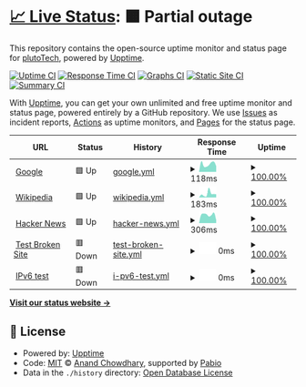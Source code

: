 # [📈 Live Status](https://plutoTechGroup.github.io/uptime): <!--live status--> **🟧 Partial outage**

This repository contains the open-source uptime monitor and status page for [plutoTech](https://plutoTechGroup.github.io/uptime), powered by [Upptime](https://github.com/upptime/upptime).

[![Uptime CI](https://github.com/plutoTechGroup/uptime/workflows/Uptime%20CI/badge.svg)](https://github.com/plutoTechGroup/uptime/actions?query=workflow%3A%22Uptime+CI%22)
[![Response Time CI](https://github.com/plutoTechGroup/uptime/workflows/Response%20Time%20CI/badge.svg)](https://github.com/plutoTechGroup/uptime/actions?query=workflow%3A%22Response+Time+CI%22)
[![Graphs CI](https://github.com/plutoTechGroup/uptime/workflows/Graphs%20CI/badge.svg)](https://github.com/plutoTechGroup/uptime/actions?query=workflow%3A%22Graphs+CI%22)
[![Static Site CI](https://github.com/plutoTechGroup/uptime/workflows/Static%20Site%20CI/badge.svg)](https://github.com/plutoTechGroup/uptime/actions?query=workflow%3A%22Static+Site+CI%22)
[![Summary CI](https://github.com/plutoTechGroup/uptime/workflows/Summary%20CI/badge.svg)](https://github.com/plutoTechGroup/uptime/actions?query=workflow%3A%22Summary+CI%22)

With [Upptime](https://upptime.js.org), you can get your own unlimited and free uptime monitor and status page, powered entirely by a GitHub repository. We use [Issues](https://github.com/plutoTechGroup/uptime/issues) as incident reports, [Actions](https://github.com/plutoTechGroup/uptime/actions) as uptime monitors, and [Pages](https://plutoTechGroup.github.io/uptime) for the status page.

<!--start: status pages-->
<!-- This summary is generated by Upptime (https://github.com/upptime/upptime) -->
<!-- Do not edit this manually, your changes will be overwritten -->
<!-- prettier-ignore -->
| URL | Status | History | Response Time | Uptime |
| --- | ------ | ------- | ------------- | ------ |
| <img alt="" src="https://icons.duckduckgo.com/ip3/www.google.com.ico" height="13"> [Google](https://www.google.com) | 🟩 Up | [google.yml](https://github.com/plutoTechGroup/uptime/commits/HEAD/history/google.yml) | <details><summary><img alt="Response time graph" src="./graphs/google/response-time-week.png" height="20"> 118ms</summary><br><a href="https://plutoTechGroup.github.io/uptime/history/google"><img alt="Response time 102" src="https://img.shields.io/endpoint?url=https%3A%2F%2Fraw.githubusercontent.com%2FplutoTechGroup%2Fuptime%2FHEAD%2Fapi%2Fgoogle%2Fresponse-time.json"></a><br><a href="https://plutoTechGroup.github.io/uptime/history/google"><img alt="24-hour response time 89" src="https://img.shields.io/endpoint?url=https%3A%2F%2Fraw.githubusercontent.com%2FplutoTechGroup%2Fuptime%2FHEAD%2Fapi%2Fgoogle%2Fresponse-time-day.json"></a><br><a href="https://plutoTechGroup.github.io/uptime/history/google"><img alt="7-day response time 118" src="https://img.shields.io/endpoint?url=https%3A%2F%2Fraw.githubusercontent.com%2FplutoTechGroup%2Fuptime%2FHEAD%2Fapi%2Fgoogle%2Fresponse-time-week.json"></a><br><a href="https://plutoTechGroup.github.io/uptime/history/google"><img alt="30-day response time 102" src="https://img.shields.io/endpoint?url=https%3A%2F%2Fraw.githubusercontent.com%2FplutoTechGroup%2Fuptime%2FHEAD%2Fapi%2Fgoogle%2Fresponse-time-month.json"></a><br><a href="https://plutoTechGroup.github.io/uptime/history/google"><img alt="1-year response time 102" src="https://img.shields.io/endpoint?url=https%3A%2F%2Fraw.githubusercontent.com%2FplutoTechGroup%2Fuptime%2FHEAD%2Fapi%2Fgoogle%2Fresponse-time-year.json"></a></details> | <details><summary><a href="https://plutoTechGroup.github.io/uptime/history/google">100.00%</a></summary><a href="https://plutoTechGroup.github.io/uptime/history/google"><img alt="All-time uptime 100.00%" src="https://img.shields.io/endpoint?url=https%3A%2F%2Fraw.githubusercontent.com%2FplutoTechGroup%2Fuptime%2FHEAD%2Fapi%2Fgoogle%2Fuptime.json"></a><br><a href="https://plutoTechGroup.github.io/uptime/history/google"><img alt="24-hour uptime 100.00%" src="https://img.shields.io/endpoint?url=https%3A%2F%2Fraw.githubusercontent.com%2FplutoTechGroup%2Fuptime%2FHEAD%2Fapi%2Fgoogle%2Fuptime-day.json"></a><br><a href="https://plutoTechGroup.github.io/uptime/history/google"><img alt="7-day uptime 100.00%" src="https://img.shields.io/endpoint?url=https%3A%2F%2Fraw.githubusercontent.com%2FplutoTechGroup%2Fuptime%2FHEAD%2Fapi%2Fgoogle%2Fuptime-week.json"></a><br><a href="https://plutoTechGroup.github.io/uptime/history/google"><img alt="30-day uptime 100.00%" src="https://img.shields.io/endpoint?url=https%3A%2F%2Fraw.githubusercontent.com%2FplutoTechGroup%2Fuptime%2FHEAD%2Fapi%2Fgoogle%2Fuptime-month.json"></a><br><a href="https://plutoTechGroup.github.io/uptime/history/google"><img alt="1-year uptime 100.00%" src="https://img.shields.io/endpoint?url=https%3A%2F%2Fraw.githubusercontent.com%2FplutoTechGroup%2Fuptime%2FHEAD%2Fapi%2Fgoogle%2Fuptime-year.json"></a></details>
| <img alt="" src="https://icons.duckduckgo.com/ip3/en.wikipedia.org.ico" height="13"> [Wikipedia](https://en.wikipedia.org) | 🟩 Up | [wikipedia.yml](https://github.com/plutoTechGroup/uptime/commits/HEAD/history/wikipedia.yml) | <details><summary><img alt="Response time graph" src="./graphs/wikipedia/response-time-week.png" height="20"> 183ms</summary><br><a href="https://plutoTechGroup.github.io/uptime/history/wikipedia"><img alt="Response time 263" src="https://img.shields.io/endpoint?url=https%3A%2F%2Fraw.githubusercontent.com%2FplutoTechGroup%2Fuptime%2FHEAD%2Fapi%2Fwikipedia%2Fresponse-time.json"></a><br><a href="https://plutoTechGroup.github.io/uptime/history/wikipedia"><img alt="24-hour response time 163" src="https://img.shields.io/endpoint?url=https%3A%2F%2Fraw.githubusercontent.com%2FplutoTechGroup%2Fuptime%2FHEAD%2Fapi%2Fwikipedia%2Fresponse-time-day.json"></a><br><a href="https://plutoTechGroup.github.io/uptime/history/wikipedia"><img alt="7-day response time 183" src="https://img.shields.io/endpoint?url=https%3A%2F%2Fraw.githubusercontent.com%2FplutoTechGroup%2Fuptime%2FHEAD%2Fapi%2Fwikipedia%2Fresponse-time-week.json"></a><br><a href="https://plutoTechGroup.github.io/uptime/history/wikipedia"><img alt="30-day response time 307" src="https://img.shields.io/endpoint?url=https%3A%2F%2Fraw.githubusercontent.com%2FplutoTechGroup%2Fuptime%2FHEAD%2Fapi%2Fwikipedia%2Fresponse-time-month.json"></a><br><a href="https://plutoTechGroup.github.io/uptime/history/wikipedia"><img alt="1-year response time 263" src="https://img.shields.io/endpoint?url=https%3A%2F%2Fraw.githubusercontent.com%2FplutoTechGroup%2Fuptime%2FHEAD%2Fapi%2Fwikipedia%2Fresponse-time-year.json"></a></details> | <details><summary><a href="https://plutoTechGroup.github.io/uptime/history/wikipedia">100.00%</a></summary><a href="https://plutoTechGroup.github.io/uptime/history/wikipedia"><img alt="All-time uptime 100.00%" src="https://img.shields.io/endpoint?url=https%3A%2F%2Fraw.githubusercontent.com%2FplutoTechGroup%2Fuptime%2FHEAD%2Fapi%2Fwikipedia%2Fuptime.json"></a><br><a href="https://plutoTechGroup.github.io/uptime/history/wikipedia"><img alt="24-hour uptime 100.00%" src="https://img.shields.io/endpoint?url=https%3A%2F%2Fraw.githubusercontent.com%2FplutoTechGroup%2Fuptime%2FHEAD%2Fapi%2Fwikipedia%2Fuptime-day.json"></a><br><a href="https://plutoTechGroup.github.io/uptime/history/wikipedia"><img alt="7-day uptime 100.00%" src="https://img.shields.io/endpoint?url=https%3A%2F%2Fraw.githubusercontent.com%2FplutoTechGroup%2Fuptime%2FHEAD%2Fapi%2Fwikipedia%2Fuptime-week.json"></a><br><a href="https://plutoTechGroup.github.io/uptime/history/wikipedia"><img alt="30-day uptime 99.96%" src="https://img.shields.io/endpoint?url=https%3A%2F%2Fraw.githubusercontent.com%2FplutoTechGroup%2Fuptime%2FHEAD%2Fapi%2Fwikipedia%2Fuptime-month.json"></a><br><a href="https://plutoTechGroup.github.io/uptime/history/wikipedia"><img alt="1-year uptime 100.00%" src="https://img.shields.io/endpoint?url=https%3A%2F%2Fraw.githubusercontent.com%2FplutoTechGroup%2Fuptime%2FHEAD%2Fapi%2Fwikipedia%2Fuptime-year.json"></a></details>
| <img alt="" src="https://icons.duckduckgo.com/ip3/news.ycombinator.com.ico" height="13"> [Hacker News](https://news.ycombinator.com) | 🟩 Up | [hacker-news.yml](https://github.com/plutoTechGroup/uptime/commits/HEAD/history/hacker-news.yml) | <details><summary><img alt="Response time graph" src="./graphs/hacker-news/response-time-week.png" height="20"> 306ms</summary><br><a href="https://plutoTechGroup.github.io/uptime/history/hacker-news"><img alt="Response time 352" src="https://img.shields.io/endpoint?url=https%3A%2F%2Fraw.githubusercontent.com%2FplutoTechGroup%2Fuptime%2FHEAD%2Fapi%2Fhacker-news%2Fresponse-time.json"></a><br><a href="https://plutoTechGroup.github.io/uptime/history/hacker-news"><img alt="24-hour response time 109" src="https://img.shields.io/endpoint?url=https%3A%2F%2Fraw.githubusercontent.com%2FplutoTechGroup%2Fuptime%2FHEAD%2Fapi%2Fhacker-news%2Fresponse-time-day.json"></a><br><a href="https://plutoTechGroup.github.io/uptime/history/hacker-news"><img alt="7-day response time 306" src="https://img.shields.io/endpoint?url=https%3A%2F%2Fraw.githubusercontent.com%2FplutoTechGroup%2Fuptime%2FHEAD%2Fapi%2Fhacker-news%2Fresponse-time-week.json"></a><br><a href="https://plutoTechGroup.github.io/uptime/history/hacker-news"><img alt="30-day response time 307" src="https://img.shields.io/endpoint?url=https%3A%2F%2Fraw.githubusercontent.com%2FplutoTechGroup%2Fuptime%2FHEAD%2Fapi%2Fhacker-news%2Fresponse-time-month.json"></a><br><a href="https://plutoTechGroup.github.io/uptime/history/hacker-news"><img alt="1-year response time 352" src="https://img.shields.io/endpoint?url=https%3A%2F%2Fraw.githubusercontent.com%2FplutoTechGroup%2Fuptime%2FHEAD%2Fapi%2Fhacker-news%2Fresponse-time-year.json"></a></details> | <details><summary><a href="https://plutoTechGroup.github.io/uptime/history/hacker-news">100.00%</a></summary><a href="https://plutoTechGroup.github.io/uptime/history/hacker-news"><img alt="All-time uptime 100.00%" src="https://img.shields.io/endpoint?url=https%3A%2F%2Fraw.githubusercontent.com%2FplutoTechGroup%2Fuptime%2FHEAD%2Fapi%2Fhacker-news%2Fuptime.json"></a><br><a href="https://plutoTechGroup.github.io/uptime/history/hacker-news"><img alt="24-hour uptime 100.00%" src="https://img.shields.io/endpoint?url=https%3A%2F%2Fraw.githubusercontent.com%2FplutoTechGroup%2Fuptime%2FHEAD%2Fapi%2Fhacker-news%2Fuptime-day.json"></a><br><a href="https://plutoTechGroup.github.io/uptime/history/hacker-news"><img alt="7-day uptime 100.00%" src="https://img.shields.io/endpoint?url=https%3A%2F%2Fraw.githubusercontent.com%2FplutoTechGroup%2Fuptime%2FHEAD%2Fapi%2Fhacker-news%2Fuptime-week.json"></a><br><a href="https://plutoTechGroup.github.io/uptime/history/hacker-news"><img alt="30-day uptime 100.00%" src="https://img.shields.io/endpoint?url=https%3A%2F%2Fraw.githubusercontent.com%2FplutoTechGroup%2Fuptime%2FHEAD%2Fapi%2Fhacker-news%2Fuptime-month.json"></a><br><a href="https://plutoTechGroup.github.io/uptime/history/hacker-news"><img alt="1-year uptime 100.00%" src="https://img.shields.io/endpoint?url=https%3A%2F%2Fraw.githubusercontent.com%2FplutoTechGroup%2Fuptime%2FHEAD%2Fapi%2Fhacker-news%2Fuptime-year.json"></a></details>
| <img alt="" src="https://icons.duckduckgo.com/ip3/thissitedoesnotexist.koj.co.ico" height="13"> [Test Broken Site](https://thissitedoesnotexist.koj.co) | 🟥 Down | [test-broken-site.yml](https://github.com/plutoTechGroup/uptime/commits/HEAD/history/test-broken-site.yml) | <details><summary><img alt="Response time graph" src="./graphs/test-broken-site/response-time-week.png" height="20"> 0ms</summary><br><a href="https://plutoTechGroup.github.io/uptime/history/test-broken-site"><img alt="Response time 0" src="https://img.shields.io/endpoint?url=https%3A%2F%2Fraw.githubusercontent.com%2FplutoTechGroup%2Fuptime%2FHEAD%2Fapi%2Ftest-broken-site%2Fresponse-time.json"></a><br><a href="https://plutoTechGroup.github.io/uptime/history/test-broken-site"><img alt="24-hour response time 0" src="https://img.shields.io/endpoint?url=https%3A%2F%2Fraw.githubusercontent.com%2FplutoTechGroup%2Fuptime%2FHEAD%2Fapi%2Ftest-broken-site%2Fresponse-time-day.json"></a><br><a href="https://plutoTechGroup.github.io/uptime/history/test-broken-site"><img alt="7-day response time 0" src="https://img.shields.io/endpoint?url=https%3A%2F%2Fraw.githubusercontent.com%2FplutoTechGroup%2Fuptime%2FHEAD%2Fapi%2Ftest-broken-site%2Fresponse-time-week.json"></a><br><a href="https://plutoTechGroup.github.io/uptime/history/test-broken-site"><img alt="30-day response time 0" src="https://img.shields.io/endpoint?url=https%3A%2F%2Fraw.githubusercontent.com%2FplutoTechGroup%2Fuptime%2FHEAD%2Fapi%2Ftest-broken-site%2Fresponse-time-month.json"></a><br><a href="https://plutoTechGroup.github.io/uptime/history/test-broken-site"><img alt="1-year response time 0" src="https://img.shields.io/endpoint?url=https%3A%2F%2Fraw.githubusercontent.com%2FplutoTechGroup%2Fuptime%2FHEAD%2Fapi%2Ftest-broken-site%2Fresponse-time-year.json"></a></details> | <details><summary><a href="https://plutoTechGroup.github.io/uptime/history/test-broken-site">100.00%</a></summary><a href="https://plutoTechGroup.github.io/uptime/history/test-broken-site"><img alt="All-time uptime 100.00%" src="https://img.shields.io/endpoint?url=https%3A%2F%2Fraw.githubusercontent.com%2FplutoTechGroup%2Fuptime%2FHEAD%2Fapi%2Ftest-broken-site%2Fuptime.json"></a><br><a href="https://plutoTechGroup.github.io/uptime/history/test-broken-site"><img alt="24-hour uptime 100.00%" src="https://img.shields.io/endpoint?url=https%3A%2F%2Fraw.githubusercontent.com%2FplutoTechGroup%2Fuptime%2FHEAD%2Fapi%2Ftest-broken-site%2Fuptime-day.json"></a><br><a href="https://plutoTechGroup.github.io/uptime/history/test-broken-site"><img alt="7-day uptime 100.00%" src="https://img.shields.io/endpoint?url=https%3A%2F%2Fraw.githubusercontent.com%2FplutoTechGroup%2Fuptime%2FHEAD%2Fapi%2Ftest-broken-site%2Fuptime-week.json"></a><br><a href="https://plutoTechGroup.github.io/uptime/history/test-broken-site"><img alt="30-day uptime 100.00%" src="https://img.shields.io/endpoint?url=https%3A%2F%2Fraw.githubusercontent.com%2FplutoTechGroup%2Fuptime%2FHEAD%2Fapi%2Ftest-broken-site%2Fuptime-month.json"></a><br><a href="https://plutoTechGroup.github.io/uptime/history/test-broken-site"><img alt="1-year uptime 100.00%" src="https://img.shields.io/endpoint?url=https%3A%2F%2Fraw.githubusercontent.com%2FplutoTechGroup%2Fuptime%2FHEAD%2Fapi%2Ftest-broken-site%2Fuptime-year.json"></a></details>
| <img alt="" src="https://icons.duckduckgo.com/ip3/null.ico" height="13"> [IPv6 test](forwardemail.net) | 🟥 Down | [i-pv6-test.yml](https://github.com/plutoTechGroup/uptime/commits/HEAD/history/i-pv6-test.yml) | <details><summary><img alt="Response time graph" src="./graphs/i-pv6-test/response-time-week.png" height="20"> 0ms</summary><br><a href="https://plutoTechGroup.github.io/uptime/history/i-pv6-test"><img alt="Response time 0" src="https://img.shields.io/endpoint?url=https%3A%2F%2Fraw.githubusercontent.com%2FplutoTechGroup%2Fuptime%2FHEAD%2Fapi%2Fi-pv6-test%2Fresponse-time.json"></a><br><a href="https://plutoTechGroup.github.io/uptime/history/i-pv6-test"><img alt="24-hour response time 0" src="https://img.shields.io/endpoint?url=https%3A%2F%2Fraw.githubusercontent.com%2FplutoTechGroup%2Fuptime%2FHEAD%2Fapi%2Fi-pv6-test%2Fresponse-time-day.json"></a><br><a href="https://plutoTechGroup.github.io/uptime/history/i-pv6-test"><img alt="7-day response time 0" src="https://img.shields.io/endpoint?url=https%3A%2F%2Fraw.githubusercontent.com%2FplutoTechGroup%2Fuptime%2FHEAD%2Fapi%2Fi-pv6-test%2Fresponse-time-week.json"></a><br><a href="https://plutoTechGroup.github.io/uptime/history/i-pv6-test"><img alt="30-day response time 0" src="https://img.shields.io/endpoint?url=https%3A%2F%2Fraw.githubusercontent.com%2FplutoTechGroup%2Fuptime%2FHEAD%2Fapi%2Fi-pv6-test%2Fresponse-time-month.json"></a><br><a href="https://plutoTechGroup.github.io/uptime/history/i-pv6-test"><img alt="1-year response time 0" src="https://img.shields.io/endpoint?url=https%3A%2F%2Fraw.githubusercontent.com%2FplutoTechGroup%2Fuptime%2FHEAD%2Fapi%2Fi-pv6-test%2Fresponse-time-year.json"></a></details> | <details><summary><a href="https://plutoTechGroup.github.io/uptime/history/i-pv6-test">100.00%</a></summary><a href="https://plutoTechGroup.github.io/uptime/history/i-pv6-test"><img alt="All-time uptime 100.00%" src="https://img.shields.io/endpoint?url=https%3A%2F%2Fraw.githubusercontent.com%2FplutoTechGroup%2Fuptime%2FHEAD%2Fapi%2Fi-pv6-test%2Fuptime.json"></a><br><a href="https://plutoTechGroup.github.io/uptime/history/i-pv6-test"><img alt="24-hour uptime 100.00%" src="https://img.shields.io/endpoint?url=https%3A%2F%2Fraw.githubusercontent.com%2FplutoTechGroup%2Fuptime%2FHEAD%2Fapi%2Fi-pv6-test%2Fuptime-day.json"></a><br><a href="https://plutoTechGroup.github.io/uptime/history/i-pv6-test"><img alt="7-day uptime 100.00%" src="https://img.shields.io/endpoint?url=https%3A%2F%2Fraw.githubusercontent.com%2FplutoTechGroup%2Fuptime%2FHEAD%2Fapi%2Fi-pv6-test%2Fuptime-week.json"></a><br><a href="https://plutoTechGroup.github.io/uptime/history/i-pv6-test"><img alt="30-day uptime 100.00%" src="https://img.shields.io/endpoint?url=https%3A%2F%2Fraw.githubusercontent.com%2FplutoTechGroup%2Fuptime%2FHEAD%2Fapi%2Fi-pv6-test%2Fuptime-month.json"></a><br><a href="https://plutoTechGroup.github.io/uptime/history/i-pv6-test"><img alt="1-year uptime 100.00%" src="https://img.shields.io/endpoint?url=https%3A%2F%2Fraw.githubusercontent.com%2FplutoTechGroup%2Fuptime%2FHEAD%2Fapi%2Fi-pv6-test%2Fuptime-year.json"></a></details>

<!--end: status pages-->

[**Visit our status website →**](https://plutoTechGroup.github.io/uptime)

## 📄 License

- Powered by: [Upptime](https://github.com/upptime/upptime)
- Code: [MIT](./LICENSE) © [Anand Chowdhary](https://anandchowdhary.com), supported by [Pabio](https://pabio.com)
- Data in the `./history` directory: [Open Database License](https://opendatacommons.org/licenses/odbl/1-0/)
